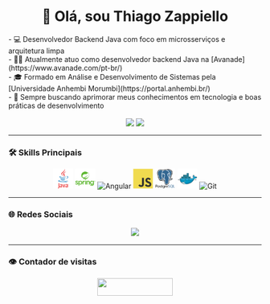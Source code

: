 <div align="center">
  <h1>👋 Olá, sou Thiago Zappiello</h1>
</div>

<div> 
  - 💻 Desenvolvedor Backend Java com foco em microsserviços e arquitetura limpa<br>
  - 👨‍💼 Atualmente atuo como desenvolvedor backend Java na [Avanade](https://www.avanade.com/pt-br/) <br>
  - 🎓 Formado em Análise e Desenvolvimento de Sistemas pela [Universidade Anhembi Morumbi](https://portal.anhembi.br/) <br>
  - 📘 Sempre buscando aprimorar meus conhecimentos em tecnologia e boas práticas de desenvolvimento
</div>

<br>

<div align="center">
  <img height="150em" src="https://github-readme-stats.vercel.app/api/top-langs/?username=TZappiello&layout=compact&langs_count=7&theme=tokyonight"/>
  <img height="150em" src="http://github-readme-streak-stats.herokuapp.com?user=TZappiello&theme=tokyonight&date_format=j%20M%5B%20Y%5D"/>
</div>

---

### 🛠️ Skills Principais

<div align="center">
  <img src="https://raw.githubusercontent.com/devicons/devicon/master/icons/java/java-original-wordmark.svg" alt="Java" width="40" height="40"/>
  <img src="https://raw.githubusercontent.com/devicons/devicon/master/icons/spring/spring-original-wordmark.svg" alt="Spring" width="40" height="40"/>
  <img src="https://brandslogos.com/wp-content/uploads/images/large/angular-icon-logo.png" alt="Angular" width="40" height="40"/>
  <img src="https://raw.githubusercontent.com/devicons/devicon/master/icons/javascript/javascript-original.svg" alt="JavaScript" width="40" height="40"/>
  <img src="https://raw.githubusercontent.com/devicons/devicon/master/icons/postgresql/postgresql-original-wordmark.svg" alt="PostgreSQL" width="40" height="40"/>
  <img src="https://raw.githubusercontent.com/devicons/devicon/master/icons/docker/docker-original.svg" alt="Docker" width="40" height="40"/>
  <img src="https://www.vectorlogo.zone/logos/git-scm/git-scm-icon.svg" alt="Git" width="40" height="40"/>
</div>

---

### 🌐 Redes Sociais

<div align="center">
  <a href="https://www.linkedin.com/in/thiago-zappiello/" target="_blank">
    <img src="https://img.shields.io/badge/-LinkedIn-%230077B5?style=for-the-badge&logo=linkedin&logoColor=white">
  </a>
</div>

---

### 👁️ Contador de visitas

<div align="center">
  <img src="https://profile-counter.glitch.me/TZappiello/count.svg" width="150" height="35"/>
</div>

